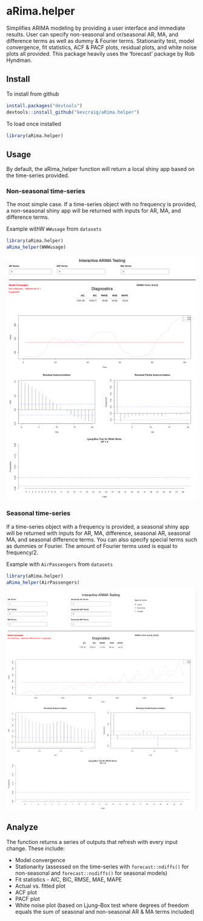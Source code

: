
<!-- README.md is generated from README.Rmd. Please edit that file -->

# aRima.helper

<!-- badges: start -->

<!-- badges: end -->

Simplifies ARIMA modeling by providing a user interface and immediate
results. User can specify non-seasonal and or/seasonal AR, MA, and
difference terms as well as dummy & Fourier terms. Stationarity test,
model convergence, fit statistics, ACF & PACF plots, residual plots, and
white noise plots all provided. This package heavily uses the ‘forecast’
package by Rob Hyndman.

## Install

To install from github

``` r
install.packages("devtools")
devtools::install_github("kevcraig/aRima.helper")
```

To load once installed

``` r
library(aRima.helper)
```

## Usage

By default, the aRima\_helper function will return a local shiny app
based on the time-series provided.

### Non-seasonal time-series

The most simple case. If a time-series object with no frequency is
provided, a non-seasonal shiny app will be returned with inputs for AR,
MA, and difference terms.

Example withW `WWusage` from `datasets`

``` r
library(aRima.helper)
aRima_helper(WWWusage)
```

![Non-Seasonal Output.](Non-Seasonal.png)

### Seasonal time-series

If a time-series object with a frequency is provided, a seasonal shiny
app will be returned with inputs for AR, MA, difference, seasonal AR,
seasonal MA, and seasonal difference terms. You can also specify special
terms such as dummies or Fourier. The amount of Fourier terms used is
equal to frequency/2.

Example with `AirPassengers` from `datasets`

``` r
library(aRima.helper)
aRima_helper(AirPassengers)
```

![Seasonal Output.](Seasonal.png)

## Analyze

The function returns a series of outputs that refresh with every input
change. These include:

  - Model convergence
  - Stationarity (assessed on the time-series with `forecast::ndiffs()`
    for non-seasonal and `forecast::nsdiffs()` for seasonal models)
  - Fit statistics - AIC, BIC, RMSE, MAE, MAPE
  - Actual vs. fitted plot
  - ACF plot
  - PACF plot
  - White noise plot (based on Ljung–Box test where degrees of freedom
    equals the sum of seasonal and non-seasonal AR & MA terms included)

